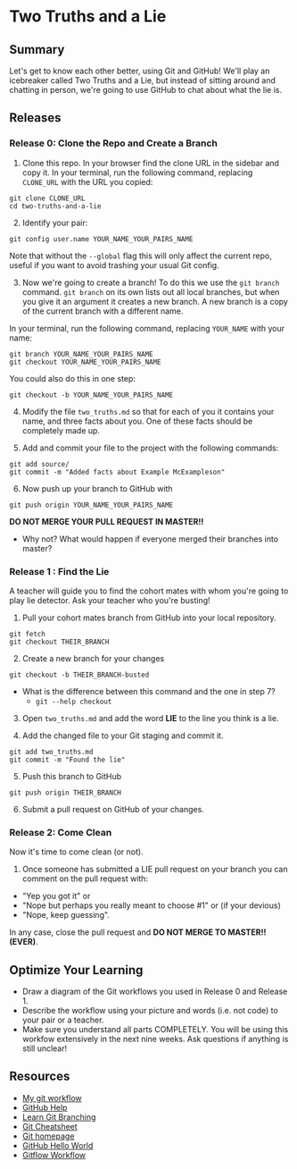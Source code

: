 # Two Truths and a Lie

## Summary

Let's get to know each other better, using Git and GitHub! We'll play an icebreaker called Two Truths and a Lie, but instead of sitting around and chatting in person, we're going to use GitHub to chat about what the lie is.

## Releases

### Release 0: Clone the Repo and Create a Branch

1. Clone this repo. In your browser find the clone URL in the sidebar and copy it. In your terminal, run the following command, replacing `CLONE_URL` with the URL you copied:

  ```shell
  git clone CLONE_URL
  cd two-truths-and-a-lie
  ```

2. Identify your pair:

  ```shell
  git config user.name YOUR_NAME_YOUR_PAIRS_NAME
  ```

  Note that without the `--global` flag this will only affect the current repo, useful if you want to avoid trashing your usual Git config.

3. Now we're going to create a branch! To do this we use the `git branch` command. `git branch` on its own lists out all local branches, but when you give it an argument it creates a new branch. A new branch is a copy of the current branch with a different name.

  In your terminal, run the following command, replacing `YOUR_NAME` with your name:

  ```shell
  git branch YOUR_NAME_YOUR_PAIRS_NAME
  git checkout YOUR_NAME_YOUR_PAIRS_NAME
  ```

  You could also do this in one step:

  ```shell
  git checkout -b YOUR_NAME_YOUR_PAIRS_NAME
  ```

4. Modify the file `two_truths.md` so that for each of you it contains your name, and three facts about you. One of these facts should be completely made up.

5. Add and commit your file to the project with the following commands:

  ```shell
  git add source/
  git commit -m "Added facts about Example McExampleson"
  ```

6. Now push up your branch to GitHub with

  ``` shell
  git push origin YOUR_NAME_YOUR_PAIRS_NAME
  ```
  **DO NOT MERGE YOUR PULL REQUEST IN MASTER!!**

  * Why not? What would happen if everyone merged their branches into master?

### Release 1 : Find the Lie
A teacher will guide you to find the cohort mates with whom you're going to play lie detector. Ask your teacher who you're busting!

1. Pull your cohort mates branch from GitHub into your local repository.

  ```shell
  git fetch
  git checkout THEIR_BRANCH
  ```

2. Create a new branch for your changes

  ```shell
  git checkout -b THEIR_BRANCH-busted
  ```

  * What is the difference between this command and the one in step 7? 
    * `git --help checkout`

3. Open `two_truths.md` and add the word **LIE** to the line you think is a lie.

4. Add the changed file to your Git staging and commit it.

  ```shell
  git add two_truths.md
  git commit -m "Found the lie"
  ```

5. Push this branch to GitHub

  ```shell
  git push origin THEIR_BRANCH
  ```

6. Submit a pull request on GitHub of your changes.

### Release 2: Come Clean

Now it's time to come clean (or not).

1. Once someone has submitted a LIE pull request on your branch you can comment on the pull request with:

  * "Yep you got it" or
  * "Nope but perhaps you really meant to choose #1" or (if your devious)
  * "Nope, keep guessing".

  In any case, close the pull request and **DO NOT MERGE TO MASTER!! (EVER)**.

## Optimize Your Learning

* Draw a diagram of the Git workflows you used in Release 0 and Release 1.
* Describe the workflow using your picture and words (i.e. not code) to your pair or a teacher.
* Make sure you understand all parts COMPLETELY. You will be using this workfow extensively in the next nine weeks. Ask questions if anything is still unclear!

## Resources

- [My git workflow](workflow.md)
- [GitHub Help](https://help.github.com/)
- [Learn Git Branching](http://pcottle.github.io/learnGitBranching/)
- [Git Cheatsheet](http://byte.kde.org/~zrusin/git/git-cheat-sheet-medium.png)
- [Git homepage](https://git-scm.com/)
- [GitHub Hello World](https://guides.github.com/activities/hello-world/)
- [Gitflow Workflow](https://www.atlassian.com/git/tutorials/comparing-workflows/gitflow-workflow)
